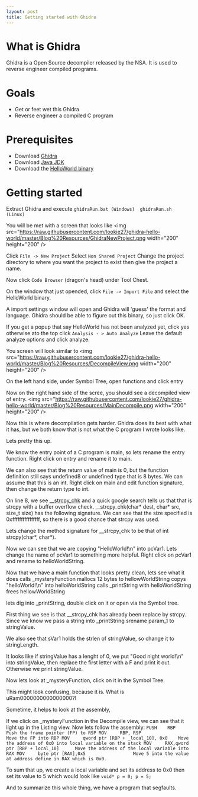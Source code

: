 ```yaml
---
layout: post
title: Getting started with Ghidra
---
```

# What is Ghidra
Ghidra is a Open Source decompiler released by the NSA. It is used to reverse engineer compiled programs. 

# Goals
* Get or feet wet this Ghidra
* Reverse engineer a compiled C program

# Prerequisites
* Download [Ghidra](https://ghidra-sre.org/)
* Download [Java JDK](https://www.oracle.com/java/technologies/javase-downloads.html)
* Download the [HelloWorld binary](https://github.com/lookie27/ghidra-hello-world/raw/master/HelloWorld)

# Getting started
Extract Ghidra and execute ```ghidraRun.bat (Windows) 
						    ghidraRun.sh (Linux)```

You will be met with a screen that looks like
<img src="https://raw.githubusercontent.com/lookie27/ghidra-hello-world/master/Blog%20Resources/GhidraNewProject.png width="200" height="200" />

Click ```File -> New Project```
Select ```Non Shared Project```
Change the project directory to where you want the project to exist then give the project a name.

Now click ```Code Browser``` (dragon's head) under Tool Chest.


On the window that just opended, click ```File -> Import File``` and select the HelloWorld binary.

A import settings window will open and Ghidra will 'guess' the format and language. Ghidra should be able to figure out this binary, so just click OK.

If you get a popup that say HelloWorld has not been analyzed yet, click yes otherwise ato the top click ```Analysis - > Auto Analyze```
Leave the default analyze options and click analyze.

You screen will look similar to 
<img src="https://raw.githubusercontent.com/lookie27/ghidra-hello-world/master/Blog%20Resources/DecompileView.png width="200" height="200" />

On the left hand side, under Symbol Tree, open functions and click entry

Now on the right hand side of the scree, you should see a decompiled view of entry.
<img src="https://raw.githubusercontent.com/lookie27/ghidra-hello-world/master/Blog%20Resources/MainDecompile.png width="200" height="200" />

Now this is where decompilation gets harder.
Ghidra does its best with what it has, but we both know that is not what the C program I wrote looks like.

Lets pretty this up.

We know the entry point of a C program is main, so lets rename the entry function. Right click on entry and rename it to main.

We can also see that the return value of main is 0, but the function definition still says undefined8 or undefined type that is 8 bytes. We can assume that this is an int. Right click on main and edit function signature, then change the return type to int.

On line 8, we see [__strcpy_chk](https://refspecs.linuxbase.org/LSB_4.1.0/LSB-Core-generic/LSB-Core-generic/libc---strcpy-chk-1.html) and a quick google search tells us that that is strcpy with a buffer overflow check. __strcpy_chk(char* dest, char* src, size_t size) has the following signature. We can see that the size specified is 0xffffffffffffffff, so there is a good chance that strcpy was used. 

Lets change the method signature for __strcpy_chk to be that of int strcpy(char*, char*).

Now we can see that we are copying "HelloWorld!\n" into pcVar1. Lets change the name of pcVar1 to something more helpful. Right click on pcVar1 and rename to helloWorldString.

Now that we have a main function that looks pretty clean, lets see what it does
calls _mysteryFunction
mallocs 12 bytes to hellowWorldString
copys "helloWorld!\n" into helloWorldString
calls _printString with helloWorldString
frees hellowWorldString


lets dig into _printString, double click on it or open via the Symbol tree.

First thing we see is that __strcpy_chk has already been replace by strcpy.
Since we know we pass a string into _printString srename param_1 to stringValue.

We also see that sVar1 holds the strlen of stringValue, so change it to stringLength.

It looks like if stringValue has a lenght of 0, we put "Good night world!\n" into stringValue, then replace the first letter with a F and print it out. Otherwise we print stringValue.

Now lets look at _mysteryFunction, click on it in the Symbol Tree.

This might look confusing, because it is. What is uRam0000000000000000?!

Sometime, it helps to look at the assembly,

If we click on _mysteryFunction in the Decompile view, we can see that it light up in the Listing view. Now lets follow the assembly:
`
PUSH 	RBP   								Push the frame pointer (FP) to RSP
MOV 	RBP, RSP 							Move the FP into RBP
MOV 	qword ptr [RBP + _local_10], 0x0	Move the address of 0x0 into local variable on the stack
MOV		RAX,qword ptr [RBP + local_10]      Move the address of the local variable into RAX
MOV     byte ptr [RAX],0x5					Move 5 into the value at address define in RAX which is 0x0.
`

To sum that up, we create a local variable and set its address to 0x0 then set its value to 5 which would look like
`
void* p = 0;
p = 5;
`

And to summarize this whole thing, we have a program that segfaults.




